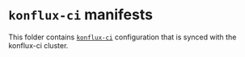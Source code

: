 # `konflux-ci` manifests

This folder contains [`konflux-ci`](konfluxci) configuration that is synced with the konflux-ci cluster.

[konfluxci]: https://konflux-ci.dev/
